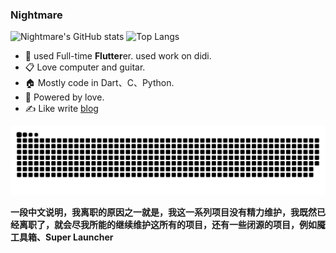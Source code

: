 ### Nightmare
![Nightmare's GitHub stats](https://github-readme-stats.vercel.app/api?username=mengyanshou&count_private=true&show_icons=true)
![Top Langs](https://github-readme-stats.vercel.app/api/top-langs/?username=mengyanshou&count_private=true)

- 🌱 used Full-time **Flutter**er. used work on didi.
- 📋 Love computer and guitar.
- 🏠 Mostly code in Dart、C、Python.
- 🚀 Powered by love.
- ✍️ Like write [blog](https://nightmare.press/blog/)

![](https://raw.githubusercontent.com/mengyanshou/mengyanshou/output/github-contribution-grid-snake.svg)


**一段中文说明，我离职的原因之一就是，我这一系列项目没有精力维护，我既然已经离职了，就会尽我所能的继续维护这所有的项目，还有一些闭源的项目，例如魇工具箱、Super Launcher**